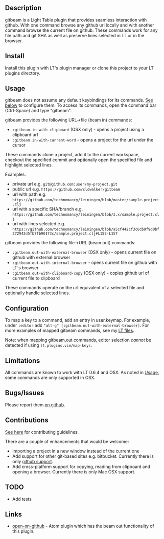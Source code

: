 ## Description

gitbeam is a Light Table plugin that provides seamless interaction with github. With one command
browse any github url locally and with another command browse the current file on github. These
commands work for any file path and git SHA as well as preserve lines selected in LT or in the
browser.

## Install

Install this plugin with LT's plugin manager or clone this project to your LT plugins directory.

## Usage

gitbeam does not assume any default keybindings for its commands. [See below](#configuration) to configure them.
To access its commands, open the command bar (Ctrl-Space) and type "gitbeam".

gitbeam provides the following URL->file (beam in) commands:

* `:gitbeam.in-with-clipboard` (OSX only) - opens a project using a clipboard url
* `:gitbeam.in-with-current-word` - opens a project for the url under the cursor

These commands clone a project, add it to the current workspace, checkout the specified commit and
optionally open the specified file and highlight selected lines.

Examples:

* private url e.g. `git@github.com:user/my-project.git`
* public url e.g. `https://github.com/cldwalker/gitbeam`
* url with path e.g. `https://github.com/technomancy/leiningen/blob/master/sample.project.clj`
* url with a specific SHA/branch e.g. `https://github.com/technomancy/leiningen/blob/3.x/sample.project.clj`
* url with lines selected e.g. `https://github.com/technomancy/leiningen/blob/a5cf442cf3c6db0f9d0bf272942d5fb7fb90173c/sample.project.clj#L152-L157`

gitbeam provides the following file->URL (beam out) commands:

* `:gitbeam.out-with-external-browser` (OSX only) - opens current file on github with external browser
* `:gitbeam.out-with-internal-browser` - opens current file on github with LT's browser
* `:gitbeam.out-with-clipboard-copy` (OSX only) - copies github url of current file to clipboard

These commands operate on the url equivalent of a selected file and optionally handle selected
lines.

## Configuration

To map a key to a command, add an entry in user.keymap. For example, under `:editor` add `"alt-g" [:gitbeam.out-with-external-browser]`. For more examples of mapped gitbeam commands, see my [LT files](https://github.com/cldwalker/ltfiles).

Note: when mapping gitbeam.out commands, editor selection *cannot* be detected if using
`lt.plugins.vim/map-keys`.

## Limitations

All commands are known to work with LT 0.6.4 and OSX. As noted in [Usage](#usage), some commands are only supported
in OSX.

## Bugs/Issues

Please report them [on github](http://github.com/cldwalker/gitbeam/issues).

## Contributions

[See here](http://tagaholic.me/contributing.html) for contributing guidelines.

There are a couple of enhancements that would be welcome:

* Importing a project in a new window instead of the current one
* Add support for other git-based sites e.g. bitbucket. Currently there is only [github support](https://github.com/cldwalker/gitbeam/blob/master/src/lt/plugins/gitbeam/github.cljs).
* Add cross-platform support for copying, reading from clipboard and opening a browser. Currently there is only Mac OSX support.

## TODO
* Add tests

## Links
* [open-on-github](https://github.com/atom/open-on-github) - Atom plugin which has the beam out functionality of this plugin.
